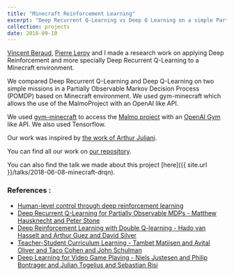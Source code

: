 ```yaml
---
title: "Minecraft Reinforcement Learning"
excerpt: "Deep Recurrent Q-Learning vs Deep Q Learning on a simple Partially Observable Markov Decision Process with Minecraft."
collection: projects
date: 2018-09-10
---
```


[Vincent Beraud](https://www.linkedin.com/in/vincent-beraud/), [Pierre Leroy](https://www.linkedin.com/in/pierreleroyfr/) and I made a research work on applying Deep Reinforcement and more specially Deep Recurrent Q-Learning to a Minecraft environment.

We compared Deep Recurrent Q-Learning and Deep Q-Learning on two simple missions in a Partially Observable Markov Decision Process (POMDP) based on Minecraft environment. We used gym-minecraft which allows the use of the MalmoProject with an OpenAI like API.

We used [gym-minecraft](https://github.com/tambetm/gym-minecraft) to access the [Malmo project](https://github.com/Microsoft/malmo) with an [OpenAI Gym](https://gym.openai.com/) like API. We also used Tensorflow.

Our work was inspired by [the work of Arthur Juliani](https://github.com/awjuliani/DeepRL-Agents).

You can find all our work on [our repository](https://github.com/vincentberaud/Minecraft-Reinforcement-Learning).

You can also find the talk we made about this project [here]({{ site.url }}/talks/2018-06-08-minecraft-drqn).


### References :
- [Human-level control through deep reinforcement learning](https://storage.googleapis.com/deepmind-media/dqn/DQNNaturePaper.pdf)
- [Deep Recurrent Q-Learning for Partially Observable MDPs - Matthew Hausknecht and Peter Stone](https://arxiv.org/pdf/1507.06527.pdf)
- [Deep Reinforcement Learning with Double Q-learning - Hado van Hasselt and Arthur Guez and David Silver](https://arxiv.org/pdf/1509.06461.pdf)
- [Teacher-Student Curriculum Learning - Tambet Matiisen and Avital Oliver and Taco Cohen and John Schulman](https://arxiv.org/pdf/1707.00183.pdf)
- [Deep Learning for Video Game Playing - Niels Justesen and Philip Bontrager and Julian Togelius and Sebastian Risi](https://arxiv.org/pdf/1708.07902.pdf)